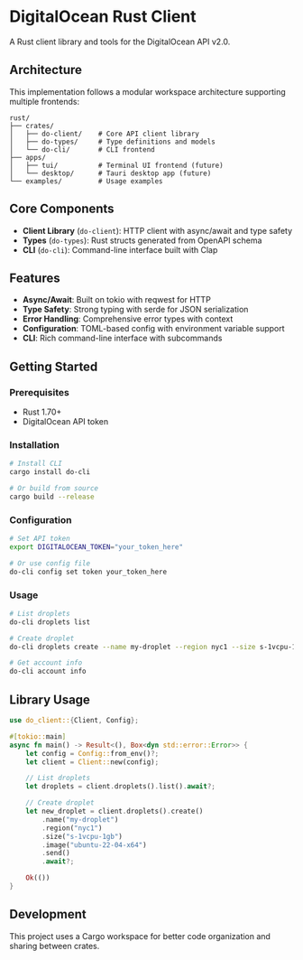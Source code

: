 # DigitalOcean Rust Client

A Rust client library and tools for the DigitalOcean API v2.0.

## Architecture

This implementation follows a modular workspace architecture supporting multiple frontends:

```
rust/
├── crates/
│   ├── do-client/    # Core API client library
│   ├── do-types/     # Type definitions and models
│   └── do-cli/       # CLI frontend
├── apps/
│   ├── tui/          # Terminal UI frontend (future)
│   └── desktop/      # Tauri desktop app (future)
└── examples/         # Usage examples
```

## Core Components

- **Client Library** (`do-client`): HTTP client with async/await and type safety
- **Types** (`do-types`): Rust structs generated from OpenAPI schema
- **CLI** (`do-cli`): Command-line interface built with Clap

## Features

- **Async/Await**: Built on tokio with reqwest for HTTP
- **Type Safety**: Strong typing with serde for JSON serialization
- **Error Handling**: Comprehensive error types with context
- **Configuration**: TOML-based config with environment variable support
- **CLI**: Rich command-line interface with subcommands

## Getting Started

### Prerequisites

- Rust 1.70+
- DigitalOcean API token

### Installation

```bash
# Install CLI
cargo install do-cli

# Or build from source
cargo build --release
```

### Configuration

```bash
# Set API token
export DIGITALOCEAN_TOKEN="your_token_here"

# Or use config file
do-cli config set token your_token_here
```

### Usage

```bash
# List droplets
do-cli droplets list

# Create droplet
do-cli droplets create --name my-droplet --region nyc1 --size s-1vcpu-1gb --image ubuntu-22-04-x64

# Get account info
do-cli account info
```

## Library Usage

```rust
use do_client::{Client, Config};

#[tokio::main]
async fn main() -> Result<(), Box<dyn std::error::Error>> {
    let config = Config::from_env()?;
    let client = Client::new(config);

    // List droplets
    let droplets = client.droplets().list().await?;

    // Create droplet
    let new_droplet = client.droplets().create()
        .name("my-droplet")
        .region("nyc1")
        .size("s-1vcpu-1gb")
        .image("ubuntu-22-04-x64")
        .send()
        .await?;

    Ok(())
}
```

## Development

This project uses a Cargo workspace for better code organization and sharing between crates.